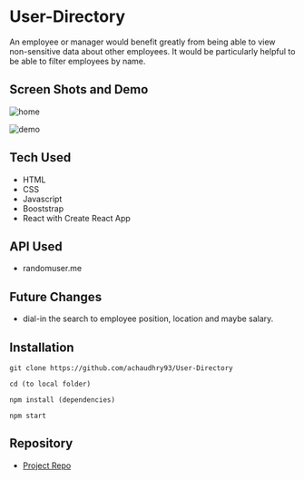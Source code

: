 # User-Directory

An employee or manager would benefit greatly from being able to view non-sensitive data about other employees. It would be particularly helpful to be able to filter employees by name.

## Screen Shots and Demo
![home](https://github.com/achaudhry93/User-Directory/blob/main/public/assets/screenshot1.JPG)

![demo](https://github.com/achaudhry93/User-Directory/blob/main/public/assets/User-Directory.gif)

## Tech Used
- HTML
- CSS
- Javascript
- Booststrap
- React with Create React App

## API Used
- randomuser.me

## Future Changes
- dial-in the search to employee position, location and maybe salary.

## Installation
```
git clone https://github.com/achaudhry93/User-Directory

cd (to local folder)

npm install (dependencies)

npm start
```
## Repository

  - [Project Repo](https://github.com/achaudhry93/User-Directory)
